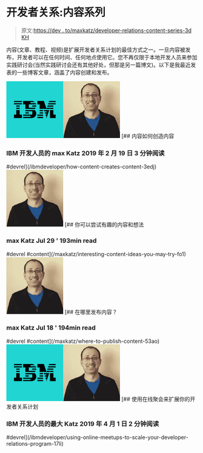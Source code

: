 # 开发者关系:内容系列

> 原文:[https://dev . to/maxkatz/developer-relations-content-series-3d KH](https://dev.to/maxkatz/developer-relations-content-series-3dkh)

内容(文章、教程、视频)是扩展开发者关系计划的最佳方式之一。一旦内容被发布，开发者可以在任何时间、任何地点使用它。您不再仅限于本地开发人员来参加实践研讨会(当然实践研讨会还有其他好处，但那是另一篇博文)。以下是我最近发表的一些博客文章，涵盖了内容创建和发布。

[![IBM Developer](img/03f3478788a9d04567459fd5f0d13069.png)![](img/b0a605b3da621c4a49bfacaf55abcd41.png)](/ibmdeveloper) [## 内容如何创造内容

### IBM 开发人员的 max Katz 2019 年 2 月 19 日 3 分钟阅读

#devrel](/ibmdeveloper/how-content-creates-content-3edj)[![maxkatz](img/b0a605b3da621c4a49bfacaf55abcd41.png)](/maxkatz) [## 你可以尝试有趣的内容和想法

### max Katz Jul 29 ' 193min read

#devrel #content](/maxkatz/interesting-content-ideas-you-may-try-fo1)[![maxkatz](img/b0a605b3da621c4a49bfacaf55abcd41.png)](/maxkatz) [## 在哪里发布内容？

### max Katz Jul 18 ' 194min read

#devrel #content](/maxkatz/where-to-publish-content-53ao)[![IBM Developer](img/03f3478788a9d04567459fd5f0d13069.png)![](img/b0a605b3da621c4a49bfacaf55abcd41.png)](/ibmdeveloper) [## 使用在线聚会来扩展你的开发者关系计划

### IBM 开发人员的最大 Katz 2019 年 4 月 1 日 2 分钟阅读

#devrel](/ibmdeveloper/using-online-meetups-to-scale-your-developer-relations-program-17li)